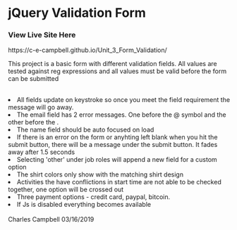 <h1>jQuery Validation Form</h1>
<h3>View Live Site Here</h3>
https://c-e-campbell.github.io/Unit_3_Form_Validation/

<br>
<p>This project is a basic form with different validation fields. All values are tested against reg expressions and all values must be valid before the form can be submitted</p><br>
<li>All fields update on keystroke so once you meet the field requirement the message will go away.</li>
<li>The email field has 2 error messages. One before the @ symbol and the other before the .</li>
<li>The name field should be auto focused on load</li>
<li>If there is an error on the form or anyhting left blank when you hit the submit button, there will be a message under the submit button. It fades away after 1.5 seconds</li>
<li>Selecting 'other' under job roles will append a new field for a custom option</li>
<li>The shirt colors only show with the matching shirt design</li>
<li>Activities the have conflictions in start time are not able to be checked together, one option will be crossed out</li>
<li>Three payment options - credit card, paypal, bitcoin.</li>
<li>If Js is disabled everything becomes available</li>
<br>
Charles Campbell 03/16/2019
